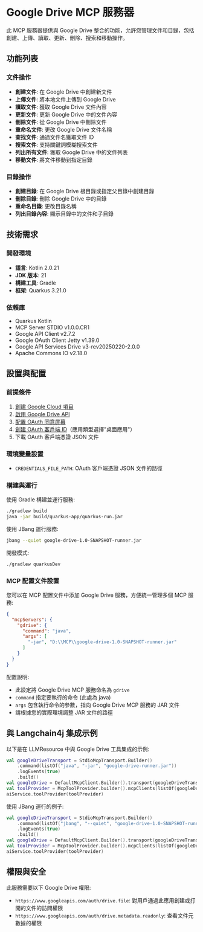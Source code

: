 # Google Drive MCP 服務器

此 MCP 服務器提供與 Google Drive 整合的功能，允許您管理文件和目錄，包括創建、上傳、讀取、更新、刪除、搜索和移動操作。

## 功能列表

### 文件操作
- **創建文件**: 在 Google Drive 中創建新文件
- **上傳文件**: 將本地文件上傳到 Google Drive
- **讀取文件**: 獲取 Google Drive 文件內容
- **更新文件**: 更新 Google Drive 中的文件內容
- **刪除文件**: 從 Google Drive 中刪除文件
- **重命名文件**: 更改 Google Drive 文件名稱
- **查找文件**: 通過文件名獲取文件 ID
- **搜索文件**: 支持關鍵詞模糊搜索文件
- **列出所有文件**: 獲取 Google Drive 中的文件列表
- **移動文件**: 將文件移動到指定目錄

### 目錄操作
- **創建目錄**: 在 Google Drive 根目錄或指定父目錄中創建目錄
- **刪除目錄**: 刪除 Google Drive 中的目錄
- **重命名目錄**: 更改目錄名稱
- **列出目錄內容**: 顯示目錄中的文件和子目錄

## 技術需求

### 開發環境
- **語言**: Kotlin 2.0.21
- **JDK 版本**: 21
- **構建工具**: Gradle
- **框架**: Quarkus 3.21.0

### 依賴庫
- Quarkus Kotlin
- MCP Server STDIO v1.0.0.CR1
- Google API Client v2.7.2
- Google OAuth Client Jetty v1.39.0
- Google API Services Drive v3-rev20250220-2.0.0
- Apache Commons IO v2.18.0

## 設置與配置

### 前提條件
1. [創建 Google Cloud 項目](https://console.cloud.google.com/projectcreate)
2. [啟用 Google Drive API](https://console.cloud.google.com/apis/library/drive.googleapis.com)
3. [配置 OAuth 同意屏幕](https://console.cloud.google.com/apis/credentials/consent)
4. [創建 OAuth 客戶端 ID](https://console.cloud.google.com/apis/credentials)（應用類型選擇"桌面應用"）
5. 下載 OAuth 客戶端憑證 JSON 文件

### 環境變量設置
- `CREDENTIALS_FILE_PATH`: OAuth 客戶端憑證 JSON 文件的路徑

### 構建與運行

使用 Gradle 構建並運行服務:

```bash
./gradlew build
java -jar build/quarkus-app/quarkus-run.jar
```

使用 JBang 運行服務:

```bash
jbang --quiet google-drive-1.0-SNAPSHOT-runner.jar
```

開發模式:

```bash
./gradlew quarkusDev
```

### MCP 配置文件設置

您可以在 MCP 配置文件中添加 Google Drive 服務，方便統一管理多個 MCP 服務:

```json
{
  "mcpServers": {
    "gdrive": {
      "command": "java",
      "args": [
        "-jar", "D:\\MCP\\google-drive-1.0-SNAPSHOT-runner.jar"
      ]
    }
  }
}
```

配置說明:
- 此設定將 Google Drive MCP 服務命名為 `gdrive`
- `command` 指定要執行的命令 (此處為 java)
- `args` 包含執行命令的參數，指向 Google Drive MCP 服務的 JAR 文件
- 請根據您的實際環境調整 JAR 文件的路徑

## 與 Langchain4j 集成示例

以下是在 LLMResource 中與 Google Drive 工具集成的示例:

```kotlin
val googleDriveTransport = StdioMcpTransport.Builder()
    .command(listOf("java", "-jar", "google-drive-runner.jar"))
    .logEvents(true)
    .build()
val googleDrive = DefaultMcpClient.Builder().transport(googleDriveTransport).build()
val toolProvider = McpToolProvider.builder().mcpClients(listOf(googleDrive)).build()
aiService.toolProvider(toolProvider)
```

使用 JBang 運行的例子:

```kotlin
val googleDriveTransport = StdioMcpTransport.Builder()
    .command(listOf("jbang", "--quiet", "google-drive-1.0-SNAPSHOT-runner.jar"))
    .logEvents(true)
    .build()
val googleDrive = DefaultMcpClient.Builder().transport(googleDriveTransport).build()
val toolProvider = McpToolProvider.builder().mcpClients(listOf(googleDrive)).build()
aiService.toolProvider(toolProvider)
```

## 權限與安全

此服務需要以下 Google Drive 權限:
- `https://www.googleapis.com/auth/drive.file`: 對用戶通過此應用創建或打開的文件的訪問權限
- `https://www.googleapis.com/auth/drive.metadata.readonly`: 查看文件元數據的權限
